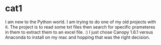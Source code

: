 # cat1
I am new to the Python world. I am trying to do one of my old projects with it.
The project is to read some txt files then search for specific prameteres in them to extract them to an excel file. :)
I just chose Canopy 1.6.1 versus Anaconda to install on my mac and hopping that was the right decision.
